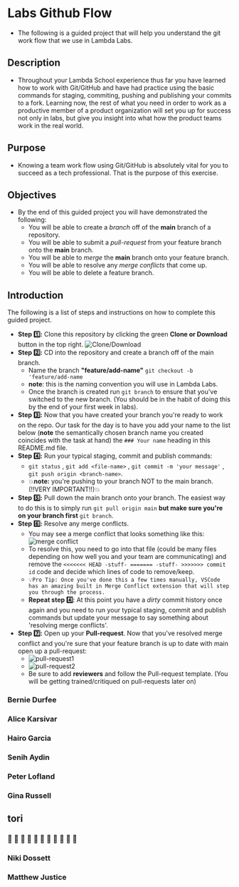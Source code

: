 # Labs Github Flow

-   The following is a guided project that will help you understand the git work flow that we use in Lambda Labs.

## Description

-   Throughout your Lambda School experience thus far you have learned how to work with Git/GitHub and have had practice using the basic commands for staging, commiting, pushing and publishing your commits to a fork. Learning now, the rest of what you need in order to work as a productive member of a product organization will set you up for success not only in labs, but give you insight into what how the product teams work in the real world.

## Purpose

-   Knowing a team work flow using Git/GitHub is absolutely vital for you to succeed as a tech professional. That is the purpose of this exercise.

## Objectives

-   By the end of this guided project you will have demonstrated the following:
    -   You will be able to create a _branch_ off of the **main** branch of a repository.
    -   You will be able to submit a _pull-request_ from your feature branch onto the **main** branch.
    -   You will be able to _merge_ the **main** branch onto your feature branch.
    -   You will be able to resolve any _merge conflicts_ that come up.
    -   You will be able to delete a feature branch.

## Introduction

The following is a list of steps and instructions on how to complete this guided project.

-   **Step 1️⃣:** Clone this repository by clicking the green **Clone or Download** button in the top right.
    ![Clone/Download](https://tk-assets.lambdaschool.com/054e5ad4-75cd-4b98-b929-7bf453bc8263_ScreenShot2020-04-13at7.31.05AM.png)
-   **Step 2️⃣:** CD into the repository and create a branch off of the main branch.
    -   Name the branch **"feature/add-name"** `git checkout -b 'feature/add-name`
    -   **note**: this is the naming convention you will use in Lambda Labs.
    -   Once the branch is created run `git branch` to ensure that you've switched to the new branch. (You should be in the habit of doing this by the end of your first week in labs).
-   **Step 3️⃣:** Now that you have created your branch you're ready to work on the repo. Our task for the day is to have you add your name to the list below (**note** the semantically chosen branch name you created coincides with the task at hand) the `### Your name` heading in this README.md file.
-   **Step 4️⃣:** Run your typical staging, commit and publish commands:
    -   `git status` , `git add <file-name>` , `git commit -m 'your message'` , `git push origin <branch-name>`.
    -   💥**note:** you're pushing to your branch NOT to the main branch. (!!VERY IMPORTANT!!)💥
-   **Step 5️⃣:** Pull down the main branch onto your branch. The easiest way to do this is to simply run `git pull origin main` **but make sure you're on your branch first** `git branch`.
-   **Step 6️⃣:** Resolve any merge conflicts.
    -   You may see a merge conflict that looks something like this:
        ![merge conflict](https://tk-assets.lambdaschool.com/dd45683f-788d-4bd9-832e-ed901151615f_ScreenShot2020-04-13at8.38.36AM.png)
    -   To resolve this, you need to go into that file (could be many files depending on how well you and your team are communicating) and remove the `<<<<<<< HEAD -stuff- ======= -stuff- >>>>>>> commit id` code and decide which lines of code to remove/keep.
    -   `💡Pro Tip: Once you've done this a few times manually, VSCode has an amazing built in Merge Conflict extension that will step you through the process.`
    -   **Repeat step 4️⃣**: At this point you have a _dirty_ commit history once again and you need to run your typical staging, commit and publish commands but update your message to say something about 'resolving merge conflicts'.
-   **Step 7️⃣:** Open up your **Pull-request**. Now that you've resolved merge conflict and you're sure that your feature branch is up to date with main open up a pull-request:
    -   ![pull-request1](https://tk-assets.lambdaschool.com/f7b3593f-00ab-4de6-a988-6afac8b49b25_ScreenShot2020-04-13at9.19.33AM.png)
    -   ![pull-request2](https://tk-assets.lambdaschool.com/476e30e8-031a-43dd-9a75-bfec86b9b301_ScreenShot2020-04-13at9.19.49AM.png)
    -   Be sure to add **reviewers** and follow the Pull-request template. (You will be getting trained/critiqued on pull-requests later on)

### Bernie Durfee

### Alice Karsivar
### Hairo Garcia

### Senih Aydin

### Peter Lofland

### Gina Russell

## tori

### 👻 👻 👻 👻 👻 👻 👻 👻 👻 👻 👻

### Niki Dossett

### Matthew Justice
